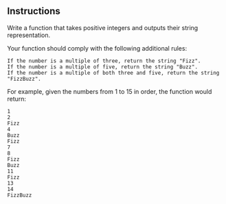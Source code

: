 ## Instructions

Write a function that takes positive integers and outputs their string representation.

Your function should comply with the following additional rules:

    If the number is a multiple of three, return the string "Fizz".
    If the number is a multiple of five, return the string "Buzz".
    If the number is a multiple of both three and five, return the string "FizzBuzz".

For example, given the numbers from 1 to 15 in order, the function would return:
```
1
2
Fizz
4
Buzz
Fizz
7
8
Fizz
Buzz
11
Fizz
13
14
FizzBuzz
```
